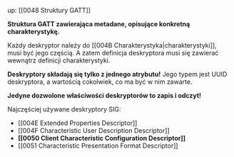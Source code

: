 up: [[0048 Struktury GATT]]

**Struktura GATT zawierająca metadane, opisujące konkretną charakterystykę.**

Każdy deskryptor należy do [[004B Charakterystyka|charakterystyki]], musi być jego częścią. A zatem definicja deskryptora musi się zawierać wewnątrz definicji charakterystyki. 

**Deskryptory składają się tylko z jednego atrybutu!** 
Jego typem jest UUID deskryptora, a wartością cokolwiek, co ma być w nim zawarte.

**Jedyne dozwolone właściwości deskryptorów to zapis i odczyt!**

Najczęściej używane deskryptory SIG:
- [[004E Extended Properties Descriptor]]
- [[004F Characteristic User Description Descriptor]]
- **[[0050 Client Characteristic Configuration Descriptor]]**
- [[0051 Characteristic Presentation Format Descriptor]]
